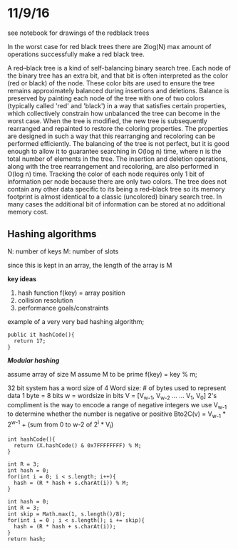 # 11/9/16

see notebook for drawings of the redblack trees

In the worst case for red black trees there are 2log(N) max amount of operations successfully make a red black tree.

A red–black tree is a kind of self-balancing binary search tree. Each node of the binary tree has an extra bit, and that bit is often interpreted as the color (red or black) of the node. These color bits are used to ensure the tree remains approximately balanced during insertions and deletions.
Balance is preserved by painting each node of the tree with one of two colors (typically called 'red' and 'black') in a way that satisfies certain properties, which collectively constrain how unbalanced the tree can become in the worst case. When the tree is modified, the new tree is subsequently rearranged and repainted to restore the coloring properties. The properties are designed in such a way that this rearranging and recoloring can be performed efficiently.
The balancing of the tree is not perfect, but it is good enough to allow it to guarantee searching in O(log n) time, where n is the total number of elements in the tree. The insertion and deletion operations, along with the tree rearrangement and recoloring, are also performed in O(log n) time.
Tracking the color of each node requires only 1 bit of information per node because there are only two colors. The tree does not contain any other data specific to its being a red–black tree so its memory footprint is almost identical to a classic (uncolored) binary search tree. In many cases the additional bit of information can be stored at no additional memory cost.

## Hashing algorithms

N: number of keys
M: number of slots

since this is kept in an array, the length of the array is M

**key ideas**
  1. hash function f(key) = array position
  2. collision resolution
  3. performance goals/constraints

example of a very very bad hashing algorithm;

  ```
  public it hashCode(){
    return 17;
  }
  ```
_**Modular hashing**_

assume array of size M
assume M to be prime
f(key) = key % m;

32 bit system has a word size of 4
Word size: # of bytes used to represent data
1 byte = 8 bits
w = wordsize in bits
V = [V<sub>w-1</sub>, V<sub>w-2</sub> ... ...  V<sub>1</sub>, V<sub>0</sub>]
2's compliment is the way to encode a range of negative integers
we use V<sub>w-1</sub> to determine whether the number is negative or positive
Bto2C(v) = V<sub>w-1</sub> * 2<sup>w-1</sup> + (sum from 0 to w-2 of 2<sup>i</sup> * V<sub>i</sub>)

```
int hashCode(){
  return (X.hashCode() & 0x7FFFFFFFF) % M;
}
```

```
int R = 3;
int hash = 0;
for(int i = 0; i < s.length; i++){
  hash = (R * hash + s.charAt(i)) % M;
}

```

```
int hash = 0;
int R = 3;
int skip = Math.max(1, s.length()/8);
for(int i = 0 ; i < s.length(); i += skip){
  hash = (R * hash + s.charAt(i));
}
return hash;
```
